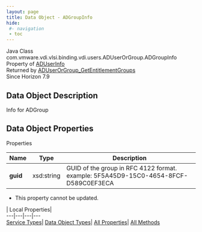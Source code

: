 ```yaml
---
layout: page
title: Data Object - ADGroupInfo
hide:
 #- navigation
 - toc
---
```






Java Class
    com.vmware.vdi.vlsi.binding.vdi.users.ADUserOrGroup.ADGroupInfo  
Property of
     [ADUserInfo](vdi.users.ADUserOrGroup.ADUserInfo.md#field_detail)  
Returned by
     [ADUserOrGroup_GetEntitlementGroups](vdi.users.ADUserOrGroup.md#getEntitlementGroups)  
Since 
    Horizon 7.9

## Data Object Description 

Info for ADGroup 

## Data Object Properties

Properties

Name |  Type |  Description   
---|---|---  
**guid**|  xsd:string|  GUID of the group in RFC 4122 format. example: 5F5A45D9-15C0-4654-8FCF-D589C0EF3ECA   


 * This property cannot be updated.

  
  
  
 | Local Properties|   
---|---|---|---  
[Service Types](index-mo_types.md)| [Data Object Types](index-do_types.md)| [All Properties](index-properties.md)| [All Methods](index-methods.md)  
  
  

